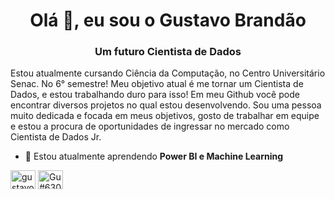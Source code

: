 <h1 align="center">Olá 👋, eu sou o Gustavo Brandão</h1>
<h3 align="center">Um futuro Cientista de Dados</h3>


Estou atualmente cursando Ciência da Computação, no Centro Universitário Senac. No 6° semestre!
Meu objetivo atual é me tornar um Cientista de Dados, e estou trabalhando duro para isso!
Em meu Github você pode encontrar diversos projetos no qual estou desenvolvendo.
Sou uma pessoa muito dedicada e focada em meus objetivos, gosto de trabalhar em equipe e estou a procura de oportunidades de ingressar no mercado como Cientista de Dados Jr.

- 🌱 Estou atualmente aprendendo **Power BI e Machine Learning**

<a href="https://linkedin.com/in/gustavo brandão nersissian" target="blank"><img align="center" src="https://raw.githubusercontent.com/rahuldkjain/github-profile-readme-generator/master/src/images/icons/Social/linked-in-alt.svg" alt="gustavo brandão nersissian" height="30" width="40" /></a>
<a href="https://discord.gg/Gu#6307" target="blank"><img align="center" src="https://raw.githubusercontent.com/rahuldkjain/github-profile-readme-generator/master/src/images/icons/Social/discord.svg" alt="Gu#6307" height="30" width="40" /></a>
</p>
